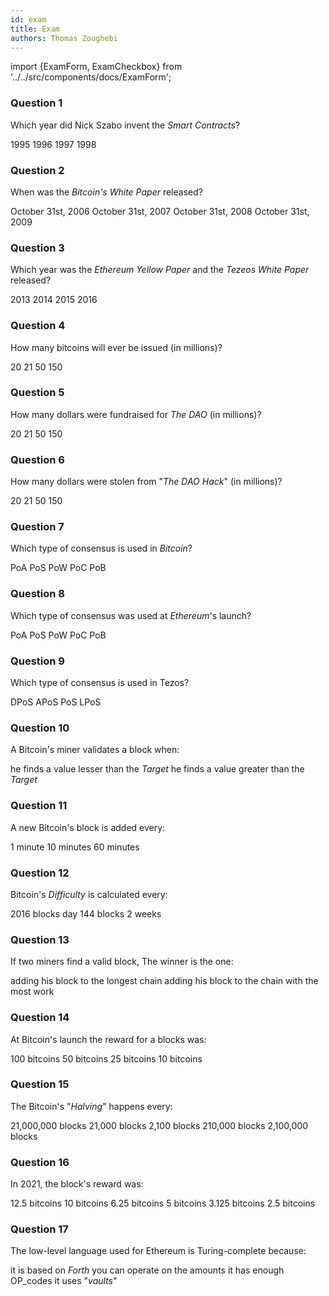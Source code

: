 ```yaml
---
id: exam
title: Exam
authors: Thomas Zoughebi
---
```


import {ExamForm, ExamCheckbox} from '../../src/components/docs/ExamForm';

<ExamForm moduleName="Blockchain Basics">

### Question 1

Which year did Nick Szabo invent the *Smart Contracts*?

<ExamCheckbox name="00" isCorrect="false">1995</ExamCheckbox>
<ExamCheckbox name="01" isCorrect="true">1996</ExamCheckbox>
<ExamCheckbox name="02" isCorrect="false">1997</ExamCheckbox>
<ExamCheckbox name="03" isCorrect="false">1998</ExamCheckbox>

### Question 2

When was the *Bitcoin's White Paper* released?

<ExamCheckbox name="10" isCorrect="false">October 31st, 2006</ExamCheckbox>
<ExamCheckbox name="11" isCorrect="false">October 31st, 2007</ExamCheckbox>
<ExamCheckbox name="12" isCorrect="true">October 31st, 2008</ExamCheckbox>
<ExamCheckbox name="13" isCorrect="false">October 31st, 2009</ExamCheckbox>

### Question 3

Which year was the *Ethereum Yellow Paper* and the *Tezeos White Paper* released?

<ExamCheckbox name="20" isCorrect="false">2013</ExamCheckbox>
<ExamCheckbox name="21" isCorrect="true">2014</ExamCheckbox>
<ExamCheckbox name="22" isCorrect="false">2015</ExamCheckbox>
<ExamCheckbox name="23" isCorrect="false">2016</ExamCheckbox>

### Question 4

How many bitcoins will ever be issued (in millions)?

<ExamCheckbox name="30" isCorrect="false">20</ExamCheckbox>
<ExamCheckbox name="31" isCorrect="true">21</ExamCheckbox>
<ExamCheckbox name="32" isCorrect="false">50</ExamCheckbox>
<ExamCheckbox name="33" isCorrect="false">150</ExamCheckbox>

### Question 5

How many dollars were fundraised for *The DAO* (in millions)?

<ExamCheckbox name="40" isCorrect="false">20</ExamCheckbox>
<ExamCheckbox name="41" isCorrect="false">21</ExamCheckbox>
<ExamCheckbox name="42" isCorrect="false">50</ExamCheckbox>
<ExamCheckbox name="43" isCorrect="true">150</ExamCheckbox>

### Question 6

How many dollars were stolen from "*The DAO Hack*" (in millions)?

<ExamCheckbox name="50" isCorrect="false">20</ExamCheckbox>
<ExamCheckbox name="51" isCorrect="false">21</ExamCheckbox>
<ExamCheckbox name="52" isCorrect="true">50</ExamCheckbox>
<ExamCheckbox name="53" isCorrect="false">150</ExamCheckbox>

### Question 7

Which type of consensus is used in *Bitcoin*?

<ExamCheckbox name="60" isCorrect="false">PoA</ExamCheckbox>
<ExamCheckbox name="61" isCorrect="false">PoS</ExamCheckbox>
<ExamCheckbox name="62" isCorrect="true">PoW</ExamCheckbox>
<ExamCheckbox name="63" isCorrect="false">PoC</ExamCheckbox>
<ExamCheckbox name="64" isCorrect="false">PoB</ExamCheckbox>

### Question 8

Which type of consensus was used at *Ethereum*'s launch?

<ExamCheckbox name="70" isCorrect="false">PoA</ExamCheckbox>
<ExamCheckbox name="71" isCorrect="false">PoS</ExamCheckbox>
<ExamCheckbox name="72" isCorrect="true">PoW</ExamCheckbox>
<ExamCheckbox name="73" isCorrect="false">PoC</ExamCheckbox>
<ExamCheckbox name="74" isCorrect="false">PoB</ExamCheckbox>

### Question 9

Which type of consensus is used in Tezos?

<ExamCheckbox name="80" isCorrect="false">DPoS</ExamCheckbox>
<ExamCheckbox name="81" isCorrect="false">APoS</ExamCheckbox>
<ExamCheckbox name="82" isCorrect="false">PoS</ExamCheckbox>
<ExamCheckbox name="83" isCorrect="true">LPoS</ExamCheckbox>

### Question 10

A Bitcoin's miner validates a block when:

<ExamCheckbox name="90" isCorrect="true">he finds a value lesser than the *Target*</ExamCheckbox>
<ExamCheckbox name="91" isCorrect="false">he finds a value greater than the *Target*</ExamCheckbox>

### Question 11

A new Bitcoin's block is added every:

<ExamCheckbox name="100" isCorrect="false">1 minute</ExamCheckbox>
<ExamCheckbox name="101" isCorrect="true">10 minutes</ExamCheckbox>
<ExamCheckbox name="102" isCorrect="false">60 minutes</ExamCheckbox>

### Question 12

Bitcoin's *Difficulty* is calculated every:

<ExamCheckbox name="110" isCorrect="true">2016 blocks</ExamCheckbox>
<ExamCheckbox name="111" isCorrect="false">day</ExamCheckbox>
<ExamCheckbox name="112" isCorrect="false">144 blocks</ExamCheckbox>
<ExamCheckbox name="113" isCorrect="true">2 weeks</ExamCheckbox>

### Question 13

If two miners find a valid block, The winner is the one:

<ExamCheckbox name="120" isCorrect="true">adding his block to the longest chain</ExamCheckbox>
<ExamCheckbox name="121" isCorrect="true">adding his block to the chain with the most work</ExamCheckbox>

### Question 14

At Bitcoin's launch the reward for a blocks was:

<ExamCheckbox name="130" isCorrect="false">100 bitcoins</ExamCheckbox>
<ExamCheckbox name="131" isCorrect="true">50 bitcoins</ExamCheckbox>
<ExamCheckbox name="132" isCorrect="false">25 bitcoins</ExamCheckbox>
<ExamCheckbox name="133" isCorrect="false">10 bitcoins</ExamCheckbox>

### Question 15

The Bitcoin's "*Halving*" happens every:

<ExamCheckbox name="140" isCorrect="false">21,000,000 blocks</ExamCheckbox>
<ExamCheckbox name="141" isCorrect="false">21,000 blocks</ExamCheckbox>
<ExamCheckbox name="142" isCorrect="false">2,100 blocks</ExamCheckbox>
<ExamCheckbox name="143" isCorrect="true">210,000 blocks</ExamCheckbox>
<ExamCheckbox name="144" isCorrect="false">2,100,000 blocks</ExamCheckbox>

### Question 16

In 2021, the block's reward was:

<ExamCheckbox name="150" isCorrect="false">12.5 bitcoins</ExamCheckbox>
<ExamCheckbox name="151" isCorrect="false">10 bitcoins</ExamCheckbox>
<ExamCheckbox name="152" isCorrect="true">6.25 bitcoins</ExamCheckbox>
<ExamCheckbox name="153" isCorrect="false">5 bitcoins</ExamCheckbox>
<ExamCheckbox name="154" isCorrect="false">3.125 bitcoins</ExamCheckbox>
<ExamCheckbox name="155" isCorrect="false">2.5 bitcoins</ExamCheckbox>

### Question 17

The low-level language used for Ethereum is Turing-complete because:

<ExamCheckbox name="160" isCorrect="false">it is based on *Forth*</ExamCheckbox>
<ExamCheckbox name="161" isCorrect="false">you can operate on the amounts</ExamCheckbox>
<ExamCheckbox name="162" isCorrect="true">it has enough OP_codes</ExamCheckbox>
<ExamCheckbox name="163" isCorrect="false">it uses "*vaults*"</ExamCheckbox>

</ExamForm>